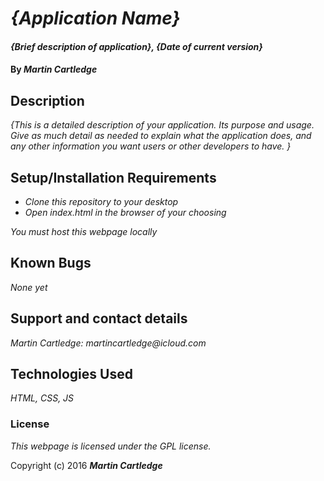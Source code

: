 # _{Application Name}_

#### _{Brief description of application}, {Date of current version}_

#### By _**Martin Cartledge**_

## Description

_{This is a detailed description of your application. Its purpose and usage.  Give as much detail as needed to explain what the application does, and any other information you want users or other developers to have. }_

## Setup/Installation Requirements

* _Clone this repository to your desktop_
* _Open index.html in the browser of your choosing_

_You must host this webpage locally_

## Known Bugs

_None yet_

## Support and contact details

_Martin Cartledge: martincartledge@icloud.com_

## Technologies Used

_HTML,
CSS,
JS_

### License

*This webpage is licensed under the GPL license.*

Copyright (c) 2016 **_Martin Cartledge_**
